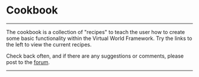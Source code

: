 # Cookbook

--------------

The cookbook is a collection of "recipes" to teach the user how to create some basic functionality within the Virtual World Framework. Try the links to the left to view the current recipes. 

Check back often, and if there are any suggestions or comments, please post to the [forum](../forum.html).

--------------